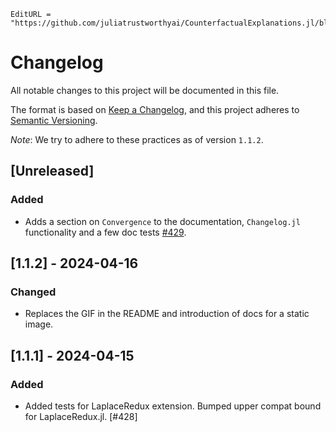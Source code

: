 ```@meta
EditURL = "https://github.com/juliatrustworthyai/CounterfactualExplanations.jl/blob/master/CHANGELOG.md"
```

# Changelog

All notable changes to this project will be documented in this file.

The format is based on [Keep a Changelog](https://keepachangelog.com/en/1.1.0/), and this project adheres to [Semantic Versioning](https://semver.org/spec/v2.0.0.html).

*Note*: We try to adhere to these practices as of version `1.1.2`.

## [Unreleased]

### Added

- Adds a section on `Convergence` to the documentation, `Changelog.jl` functionality and a few doc tests [#429](https://github.com/juliatrustworthyai/CounterfactualExplanations.jl/issues/429).

## [1.1.2] - 2024-04-16

### Changed

- Replaces the GIF in the README and introduction of docs for a static image. 

## [1.1.1] - 2024-04-15

### Added

- Added tests for LaplaceRedux extension. Bumped upper compat bound for LaplaceRedux.jl. [#428]





